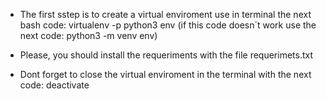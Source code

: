 - The first sstep is to create a virtual enviroment use in terminal the next bash code:
  virtualenv -p python3 env (if this code doesn´t work use the next code: python3 -m venv env)
  
- Please, you should install the requeriments with the file requerimets.txt

- Dont forget to close the virtual enviroment in the terminal with the next code: deactivate
  
